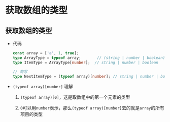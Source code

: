 # 获取数组的类型

## 获取数组的类型

  - 代码

    ```ts
    const array = ['a', 1, true];
    type ArrayType = typeof array;       // (string | number | boolean)[]
    type ItemType = ArrayType[number];  // string | number | boolean

    // 简写
    type NextItemType = (typeof array)[number]; // string | number | boolean
    ```

  - `(typeof array)[number]` 理解

    1.  `(typeof array)[0]`，这是取数组中的第一个元素的类型

    2.  `0`可以用`number`表示，那么`(typeof array)[number]`去的就是`array`的所有项目的类型
